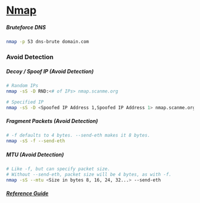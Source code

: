 # [Nmap](https://nmap.org/)

##### Bruteforce DNS
```bash
nmap -p 53 dns-brute domain.com
```

### Avoid Detection
##### Decoy / Spoof IP (Avoid Detection)
```bash
# Random IPs
nmap -sS -D RND:<# of IPs> nmap.scanme.org

# Specified IP
nmap -sS -D <Spoofed IP Address 1,Spoofed IP Address 1> nmap.scanme.org
```
##### Fragment Packets (Avoid Detection)
```bash
# -f defaults to 4 bytes. --send-eth makes it 8 bytes.
nmap -sS -f --send-eth
```
##### MTU (Avoid Detection)
```bash
# Like -f, but can specify packet size.
# Without --send-eth, packet size will be 4 bytes, as with -f.
nmap -sS --mtu <Size in bytes 8, 16, 24, 32...> --send-eth
```

##### [Reference Guide](https://nmap.org/book/man.html)